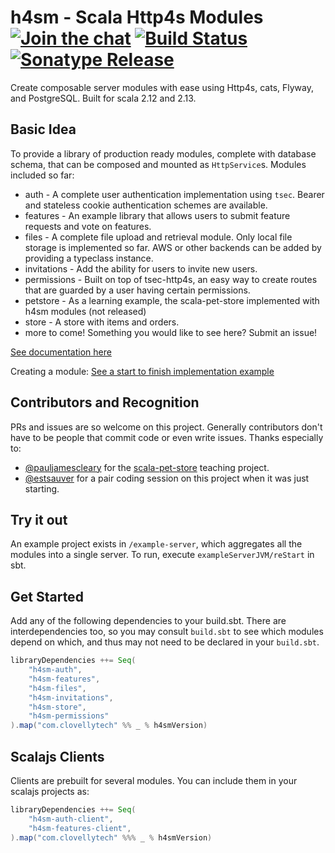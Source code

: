 h4sm - Scala Http4s Modules [![Join the chat][gitter-badge]][gitter-url] [![Build Status][travis-badge]][travis-url] [![Sonatype Release][sonatype-badge]][sonatype-url]
============

Create composable server modules with ease using Http4s, cats, Flyway, and PostgreSQL. Built for scala 2.12 and 2.13.

Basic Idea
---
To provide a library of production ready modules, complete with database schema, that can be composed and mounted as `HttpService`s. Modules included so far:

* auth - A complete user authentication implementation using `tsec`. Bearer and stateless cookie authentication schemes are available.
* features - An example library that allows users to submit feature requests and vote on features.
* files - A complete file upload and retrieval module. Only local file storage is implemented so far. AWS or other backends can be added by providing a typeclass instance.
* invitations - Add the ability for users to invite new users.
* permissions - Built on top of tsec-http4s, an easy way to create routes that are guarded by a user having certain permissions.
* petstore - As a learning example, the scala-pet-store implemented with h4sm modules (not released)
* store - A store with items and orders.
* more to come! Something you would like to see here? Submit an issue!

[See documentation here](https://clovellytech.github.io/http4s-modules)

Creating a module: [See a start to finish implementation example](https://clovellytech.github.io/http4s-modules/docs/by-example/petstore/)

## Contributors and Recognition

PRs and issues are so welcome on this project. Generally contributors don't have to be people that commit code or even write issues. Thanks especially to:

* [@pauljamescleary](https://github.com/pauljamescleary) for the [scala-pet-store](https://github.com/pauljamescleary/scala-pet-store) teaching project.
* [@estsauver](https://github.com/estsauver) for a pair coding session on this project when it was just starting.


Try it out
---
An example project exists in `/example-server`, which aggregates all the modules into a single server. To run, execute `exampleServerJVM/reStart` in sbt.

Get Started
---
Add any of the following dependencies to your build.sbt. There are interdependencies too, so you may consult `build.sbt` to see which modules depend on which, and thus may not need to be declared in your `build.sbt`.

```scala
libraryDependencies ++= Seq(
	"h4sm-auth",
	"h4sm-features",
	"h4sm-files",
	"h4sm-invitations",
    "h4sm-store",
	"h4sm-permissions"
).map("com.clovellytech" %% _ % h4smVersion)
```

## Scalajs Clients

Clients are prebuilt for several modules. You can include them in your scalajs projects as:

```scala
libraryDependencies ++= Seq(
    "h4sm-auth-client",
    "h4sm-features-client",
).map("com.clovellytech" %%% _ % h4smVersion)
```


[gitter-badge]: https://badges.gitter.im/clovellytech/http4s-modules.svg "Chat"
[gitter-url]: https://gitter.im/clovellytech/http4s-modules?utm_source=badge&utm_medium=badge&utm_campaign=pr-badge&utm_content=badge "Chat"
[travis-badge]: https://travis-ci.com/clovellytech/http4s-modules.svg?branch=master "Build Status"
[travis-url]: https://travis-ci.com/clovellytech/http4s-modules "Build Status"
[sonatype-badge]: https://img.shields.io/nexus/r/com.clovellytech/h4sm-auth_2.12.svg?server=https://oss.sonatype.org "Sonatype Releases"
[sonatype-url]: https://oss.sonatype.org/content/groups/public/com/clovellytech/ "Sonatype Releases"

